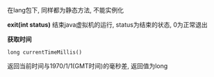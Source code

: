 在lang包下, 同样都为静态方法, 不能实例化

**exit(int status)**
结束java虚拟机的运行, status为结束的状态, 0为正常退出


**获取时间**

```
long currentTimeMillis()
```
返回当前时间与1970/1/1(GMT时间)的毫秒差, 返回值为long

